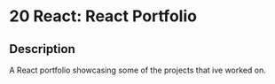 # 20 React: React Portfolio

## Description

A React portfolio showcasing some of the projects that ive worked on.

